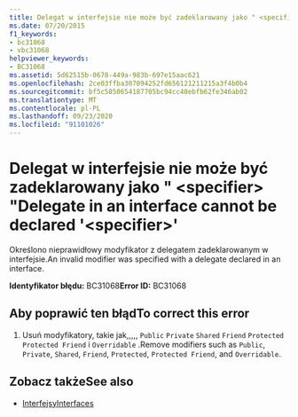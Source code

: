 ```yaml
---
title: Delegat w interfejsie nie może być zadeklarowany jako " <specifier> "
ms.date: 07/20/2015
f1_keywords:
- bc31068
- vbc31068
helpviewer_keywords:
- BC31068
ms.assetid: 5d62515b-0678-449a-983b-697e15aac621
ms.openlocfilehash: 2ce03ffba307094252fd656121211215a3f4b0b4
ms.sourcegitcommit: bf5c5850654187705bc94cc40ebfb62fe346ab02
ms.translationtype: MT
ms.contentlocale: pl-PL
ms.lasthandoff: 09/23/2020
ms.locfileid: "91101026"
---
```

# <a name="delegate-in-an-interface-cannot-be-declared-specifier"></a><span data-ttu-id="7a91c-102">Delegat w interfejsie nie może być zadeklarowany jako " \<specifier> "</span><span class="sxs-lookup"><span data-stu-id="7a91c-102">Delegate in an interface cannot be declared '\<specifier>'</span></span>

<span data-ttu-id="7a91c-103">Określono nieprawidłowy modyfikator z delegatem zadeklarowanym w interfejsie.</span><span class="sxs-lookup"><span data-stu-id="7a91c-103">An invalid modifier was specified with a delegate declared in an interface.</span></span>  
  
 <span data-ttu-id="7a91c-104">**Identyfikator błędu:** BC31068</span><span class="sxs-lookup"><span data-stu-id="7a91c-104">**Error ID:** BC31068</span></span>  
  
## <a name="to-correct-this-error"></a><span data-ttu-id="7a91c-105">Aby poprawić ten błąd</span><span class="sxs-lookup"><span data-stu-id="7a91c-105">To correct this error</span></span>  
  
1. <span data-ttu-id="7a91c-106">Usuń modyfikatory, takie jak,,,,, `Public` `Private` `Shared` `Friend` `Protected` `Protected Friend` i `Overridable` .</span><span class="sxs-lookup"><span data-stu-id="7a91c-106">Remove modifiers such as `Public`, `Private`, `Shared`, `Friend`, `Protected`, `Protected Friend`, and `Overridable`.</span></span>  
  
## <a name="see-also"></a><span data-ttu-id="7a91c-107">Zobacz także</span><span class="sxs-lookup"><span data-stu-id="7a91c-107">See also</span></span>

- [<span data-ttu-id="7a91c-108">Interfejsy</span><span class="sxs-lookup"><span data-stu-id="7a91c-108">Interfaces</span></span>](../programming-guide/language-features/interfaces/index.md)
